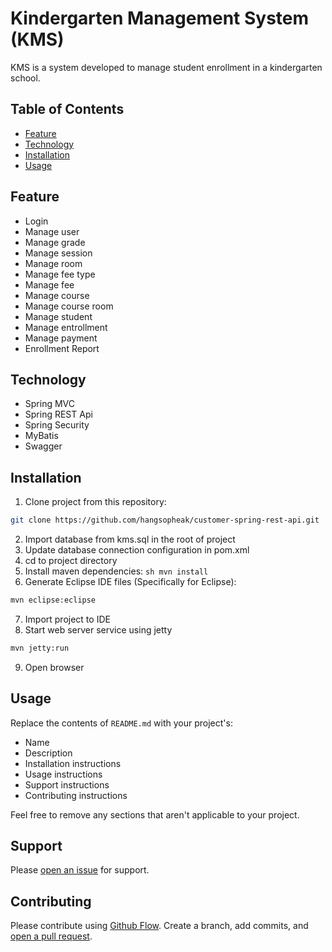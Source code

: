 # Kindergarten Management System (KMS)

KMS is a system developed to manage student enrollment in a kindergarten school. 

## Table of Contents

- [Feature](#feature)
- [Technology](#technology)
- [Installation](#installation)
- [Usage](#usage)

## Feature

- Login
- Manage user
- Manage grade
- Manage session
- Manage room
- Manage fee type
- Manage fee
- Manage course
- Manage course room
- Manage student
- Manage entrollment
- Manage payment
- Enrollment Report

## Technology

- Spring MVC
- Spring REST Api
- Spring Security
- MyBatis
- Swagger

## Installation


1. Clone project from this repository:
```sh
git clone https://github.com/hangsopheak/customer-spring-rest-api.git
```

2. Import database from kms.sql in the root of project
3. Update database connection configuration in pom.xml
4. cd to project directory
5. Install maven dependencies: ```sh mvn install```
6. Generate Eclipse IDE files (Specifically for Eclipse):
```sh
mvn eclipse:eclipse
```
7. Import project to IDE
8. Start web server service using jetty
```sh
mvn jetty:run
```
9. Open browser

## Usage

Replace the contents of `README.md` with your project's:

- Name
- Description
- Installation instructions
- Usage instructions
- Support instructions
- Contributing instructions

Feel free to remove any sections that aren't applicable to your project.

## Support

Please [open an issue](https://github.com/fraction/readme-boilerplate/issues/new) for support.

## Contributing

Please contribute using [Github Flow](https://guides.github.com/introduction/flow/). Create a branch, add commits, and [open a pull request](https://github.com/fraction/readme-boilerplate/compare/).
